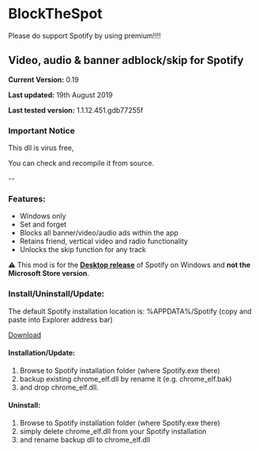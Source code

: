 # BlockTheSpot

Please do support Spotify by using premium!!!!

## Video, audio & banner adblock/skip for Spotify

**Current Version:** 0.19

**Last updated:** 19th August 2019

**Last tested version:** 1.1.12.451.gdb77255f

### Important Notice

This dll is virus free,

You can check and recompile it from source.

--

### Features:
* Windows only
* Set and forget
* Blocks all banner/video/audio ads within the app
* Retains friend, vertical video and radio functionality
* Unlocks the skip function for any track

:warning: This mod is for the [**Desktop release**](https://www.spotify.com/download/windows/) of Spotify on Windows and **not the Microsoft Store version**.

### Install/Uninstall/Update:

The default Spotify installation location is: %APPDATA%/Spotify (copy and paste into Explorer address bar)

[Download](chrome_elf.dll) 

#### Installation/Update:
1. Browse to Spotify installation folder (where Spotify.exe there) 
2. backup existing chrome_elf.dll by rename it (e.g. chrome_elf.bak)
3. and drop chrome_elf.dll. 

#### Uninstall:
1. Browse to Spotify installation folder (where Spotify.exe there) 
2. simply delete chrome_elf.dll from your Spotify installation
3. and rename backup dll to chrome_elf.dll
